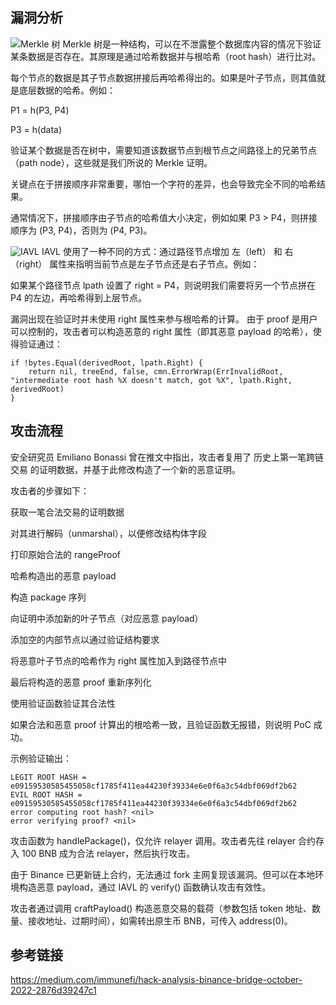 ## 漏洞分析

![Merkle 树](https://miro.medium.com/v2/resize:fit:1100/format:webp/0*I5ggJLeE9RAAsvYV)
Merkle 树是一种结构，可以在不泄露整个数据库内容的情况下验证某条数据是否存在。其原理是通过哈希数据并与根哈希（root hash）进行比对。

每个节点的数据是其子节点数据拼接后再哈希得出的。如果是叶子节点，则其值就是底层数据的哈希。例如：

P1 = h(P3, P4)

P3 = h(data)

验证某个数据是否在树中，需要知道该数据节点到根节点之间路径上的兄弟节点（path node），这些就是我们所说的 Merkle 证明。

关键点在于拼接顺序非常重要，哪怕一个字符的差异，也会导致完全不同的哈希结果。

通常情况下，拼接顺序由子节点的哈希值大小决定，例如如果 P3 > P4，则拼接顺序为 (P3, P4)，否则为 (P4, P3)。

![IAVL](https://miro.medium.com/v2/resize:fit:1100/format:webp/0*_jLAeCSrcWwmGGkA)
IAVL 使用了一种不同的方式：通过路径节点增加 左（left） 和 右（right） 属性来指明当前节点是左子节点还是右子节点。例如：

如果某个路径节点 lpath 设置了 right = P4，则说明我们需要将另一个节点拼在 P4 的左边，再哈希得到上层节点。

漏洞出现在验证时并未使用 right 属性来参与根哈希的计算。
由于 proof 是用户可以控制的，攻击者可以构造恶意的 right 属性（即其恶意 payload 的哈希），使得验证通过：

```
if !bytes.Equal(derivedRoot, lpath.Right) {
    return nil, treeEnd, false, cmn.ErrorWrap(ErrInvalidRoot, "intermediate root hash %X doesn't match, got %X", lpath.Right, derivedRoot)
}
```

## 攻击流程

安全研究员 Emiliano Bonassi 曾在推文中指出，攻击者复用了 历史上第一笔跨链交易 的证明数据，并基于此修改构造了一个新的恶意证明。

攻击者的步骤如下：

获取一笔合法交易的证明数据

对其进行解码（unmarshal），以便修改结构体字段

打印原始合法的 rangeProof

哈希构造出的恶意 payload

构造 package 序列

向证明中添加新的叶子节点（对应恶意 payload）

添加空的内部节点以通过验证结构要求

将恶意叶子节点的哈希作为 right 属性加入到路径节点中

最后将构造的恶意 proof 重新序列化

使用验证函数验证其合法性

如果合法和恶意 proof 计算出的根哈希一致，且验证函数无报错，则说明 PoC 成功。

示例验证输出：

```
LEGIT ROOT HASH = e09159530585455058cf1785f411ea44230f39334e6e0f6a3c54dbf069df2b62  
EVIL ROOT HASH = e09159530585455058cf1785f411ea44230f39334e6e0f6a3c54dbf069df2b62  
error computing root hash? <nil>  
error verifying proof? <nil>

```

攻击函数为 handlePackage()，仅允许 relayer 调用。攻击者先往 relayer 合约存入 100 BNB 成为合法 relayer，然后执行攻击。

由于 Binance 已更新链上合约，无法通过 fork 主网复现该漏洞。但可以在本地环境构造恶意 payload，通过 IAVL 的 verify() 函数确认攻击有效性。

攻击者通过调用 craftPayload() 构造恶意交易的载荷（参数包括 token 地址、数量、接收地址、过期时间），如需转出原生币 BNB，可传入 address(0)。

## 参考链接

https://medium.com/immunefi/hack-analysis-binance-bridge-october-2022-2876d39247c1